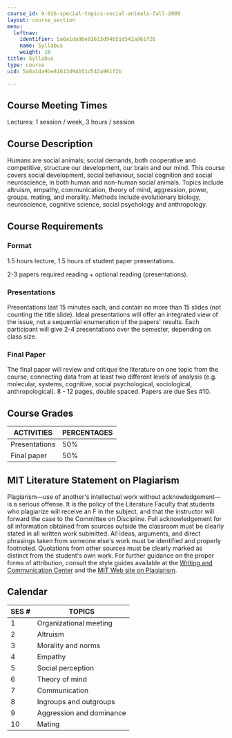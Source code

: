 ```yaml
---
course_id: 9-916-special-topics-social-animals-fall-2009
layout: course_section
menu:
  leftnav:
    identifier: 5a6a1da9be81613d94b51d542a961f2b
    name: Syllabus
    weight: 10
title: Syllabus
type: course
uid: 5a6a1da9be81613d94b51d542a961f2b

---
```


Course Meeting Times
--------------------

Lectures: 1 session / week, 3 hours / session

Course Description
------------------

Humans are social animals; social demands, both cooperative and competitive, structure our development, our brain and our mind. This course covers social development, social behaviour, social cognition and social neuroscience, in both human and non-human social animals. Topics include altruism, empathy, communication, theory of mind, aggression, power, groups, mating, and morality. Methods include evolutionary biology, neuroscience, cognitive science, social psychology and anthropology.

Course Requirements
-------------------

### Format

1.5 hours lecture, 1.5 hours of student paper presentations.

2-3 papers required reading + optional reading (presentations).

### Presentations

Presentations last 15 minutes each, and contain no more than 15 slides (not counting the title slide). Ideal presentations will offer an integrated view of the issue, not a sequential enumeration of the papers' results. Each participant will give 2-4 presentations over the semester, depending on class size.

### Final Paper

The final paper will review and critique the literature on one topic from the course, connecting data from at least two different levels of analysis (e.g. molecular, systems, cognitive, social psychological, sociological, anthropological). 8 - 12 pages, double spaced. Papers are due Ses #10.

Course Grades
-------------

| ACTIVITIES | PERCENTAGES |
| --- | --- |
| Presentations | 50% |
| Final paper | 50% 

MIT Literature Statement on Plagiarism
--------------------------------------

Plagiarism—use of another's intellectual work without acknowledgement—is a serious offense. It is the policy of the Literature Faculty that students who plagiarize will receive an F in the subject, and that the instructor will forward the case to the Committee on Discipline. Full acknowledgement for all information obtained from sources outside the classroom must be clearly stated in all written work submitted. All ideas, arguments, and direct phrasings taken from someone else's work must be identified and properly footnoted. Quotations from other sources must be clearly marked as distinct from the student's own work. For further guidance on the proper forms of attribution, consult the style guides available at the [Writing and Communication Center](http://cmsw.mit.edu/writing-and-communication-center/) and the [MIT Web site on Plagiarism](http://cmsw.mit.edu/writing-and-communication-center/avoiding-plagiarism/).

Calendar
--------

| SES # | TOPICS |
| --- | --- |
| 1 | Organizational meeting |
| 2 | Altruism |
| 3 | Morality and norms |
| 4 | Empathy |
| 5 | Social perception |
| 6 | Theory of mind |
| 7 | Communication |
| 8 | Ingroups and outgroups |
| 9 | Aggression and dominance |
| 10 | Mating